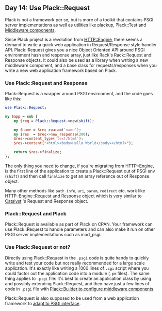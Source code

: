 ## Day 14: Use Plack::Request

Plack is not a framework per se, but is more of a toolkit that contains PSGI server implementations as well as utilities like [plackup](http://advent.plackperl.org/2009/12/day-3-using-plackup.html), [Plack::Test](http://advent.plackperl.org/2009/12/day-13-use-placktest-to-test-your-application.html) and [Middleware components](http://advent.plackperl.org/2009/12/day-10-using-plack-middleware.html).

Since Plack project is a revolution from [HTTP::Engine](http://search.cpan.org/perldoc?HTTP::Engine), there seems a demand to write a quick web application in Request/Response style handler API. Plack::Request gives you a nice Object Oriented API around PSGI environment hash and response array, just like Rack's Rack::Request and Response objects. It could also be used as a library when writing a new middleware component, and a base class for requests/responses when you write a new web application framework based on Plack.

### Use Plack::Request and Response

Plack::Request is a wrapper around PSGI environment, and the code goes like this:

```perl
use Plack::Request;

my $app = sub {
    my $req = Plack::Request->new(shift);

    my $name = $req->param('name');
    my $res  = $req->new_response(200);
    $res->content_type('text/html');
    $res->content("<html><body>Hello World</body></html>");

    return $res->finalize;
};
```

The only thing you need to change, if you're migrating from HTTP::Engine, is the first line of the application to create a Plack::Request out of PSGI env (`shift`) and then call `finalize` to get an array reference out of Response object.

Many other methods like `path_info`, `uri`, `param`, `redirect` etc. work like HTTP::Engine::Request and Response object which is very similar to [Catalyst](http://search.cpan.org/dist/Catalyst-Runtime) 's Request and Response object.

### Plack::Request and Plack

Plack::Request is available as part of Plack on CPAN. Your framework can use Plack::Request to handle parameters and can also make it run on other PSGI server implementations such as mod_psgi.

### Use Plack::Request or not?

Directly using Plack::Request in the `.psgi` code is quite handy to quickly write and test your code but not really recommended for a large scale application. It's exactly like writing a 1000 lines of `.cgi` script where you could factor out the application code into a module (`.pm` files). The same thing applies to `.psgi` file: it's best to create an application class by using and possibly extending Plack::Request, and then have just a few lines of code in `.psgi` file with [Plack::Builder to configure middleware components](http://advent.plackperl.org/2009/12/day-11-using-plackbuilder.html).

Plack::Request is also supposed to be used from a web application framework to [adapt to PSGI interface](http://advent.plackperl.org/2009/12/day-8-adapting-web-frameworks-to-psgi.html).

